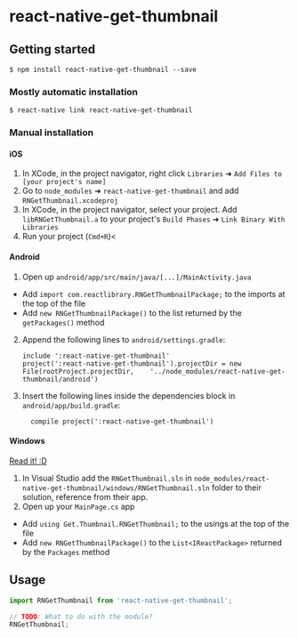 
# react-native-get-thumbnail

## Getting started

`$ npm install react-native-get-thumbnail --save`

### Mostly automatic installation

`$ react-native link react-native-get-thumbnail`

### Manual installation


#### iOS

1. In XCode, in the project navigator, right click `Libraries` ➜ `Add Files to [your project's name]`
2. Go to `node_modules` ➜ `react-native-get-thumbnail` and add `RNGetThumbnail.xcodeproj`
3. In XCode, in the project navigator, select your project. Add `libRNGetThumbnail.a` to your project's `Build Phases` ➜ `Link Binary With Libraries`
4. Run your project (`Cmd+R`)<

#### Android

1. Open up `android/app/src/main/java/[...]/MainActivity.java`
  - Add `import com.reactlibrary.RNGetThumbnailPackage;` to the imports at the top of the file
  - Add `new RNGetThumbnailPackage()` to the list returned by the `getPackages()` method
2. Append the following lines to `android/settings.gradle`:
  	```
  	include ':react-native-get-thumbnail'
  	project(':react-native-get-thumbnail').projectDir = new File(rootProject.projectDir, 	'../node_modules/react-native-get-thumbnail/android')
  	```
3. Insert the following lines inside the dependencies block in `android/app/build.gradle`:
  	```
      compile project(':react-native-get-thumbnail')
  	```

#### Windows
[Read it! :D](https://github.com/ReactWindows/react-native)

1. In Visual Studio add the `RNGetThumbnail.sln` in `node_modules/react-native-get-thumbnail/windows/RNGetThumbnail.sln` folder to their solution, reference from their app.
2. Open up your `MainPage.cs` app
  - Add `using Get.Thumbnail.RNGetThumbnail;` to the usings at the top of the file
  - Add `new RNGetThumbnailPackage()` to the `List<IReactPackage>` returned by the `Packages` method


## Usage
```javascript
import RNGetThumbnail from 'react-native-get-thumbnail';

// TODO: What to do with the module?
RNGetThumbnail;
```
  